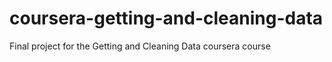 # coursera-getting-and-cleaning-data
Final project for the Getting and Cleaning Data coursera course
